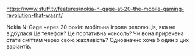 https://www.stuff.tv/features/nokia-n-gage-at-20-the-mobile-gaming-revolution-that-wasnt/


Nokia N-Gage через 20 років: мобільна ігрова революція, яка не відбулася
Це телефон? Це портативна консоль? Чи вона приречена стати сміттям через свою жахливість? Однозначно хоча б один з цих варіантів.